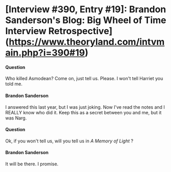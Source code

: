 # [Interview #390, Entry #19]: Brandon Sanderson's Blog: Big Wheel of Time Interview Retrospective](https://www.theoryland.com/intvmain.php?i=390#19)

#### Question

Who killed Asmodean? Come on, just tell us. Please. I won't tell Harriet you told me.

#### Brandon Sanderson

I answered this last year, but I was just joking. Now I've read the notes and I REALLY know who did it. Keep this as a secret between you and me, but it was Narg.

#### Question

Ok, if you won't tell us, will you tell us in
*A Memory of Light*
?

#### Brandon Sanderson

It will be there. I promise.

